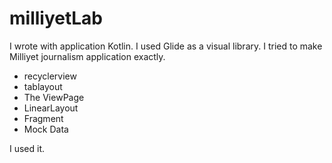# milliyetLab
I wrote with application Kotlin. I used Glide as a visual library. I tried to make Milliyet journalism application exactly.

* recyclerview
* tablayout
* The ViewPage
* LinearLayout
* Fragment
* Mock Data

I used it.
